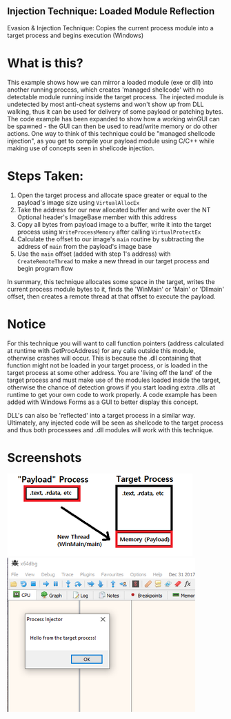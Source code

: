 ## Injection Technique: Loaded Module Reflection  
Evasion & Injection Technique: Copies the current process module into a target process and begins execution (Windows)  

# What is this?  
This example shows how we can mirror a loaded module (exe or dll) into another running process, which creates 'managed shellcode' with no detectable module running inside the target process. The injected module is undetected by most anti-cheat systems and won't show up from DLL walking, thus it can be used for delivery of some payload or patching bytes. The code example has been expanded to show how a working winGUI can be spawned - the GUI can then be used to read/write memory or do other actions. One way to think of this technique could be "managed shellcode injection", as you get to compile your payload module using C/C++ while making use of concepts seen in shellcode injection.

# Steps Taken:  
1. Open the target process and allocate space greater or equal to the payload's image size using `VirtualAllocEx`  
2. Take the address for our new allocated buffer and write over the NT Optional header's ImageBase member with this address  
3. Copy all bytes from payload image to a buffer, write it into the target process using `WriteProcessMemory` after calling `VirtualProtectEx`  
4. Calculate the offset to our image's `main` routine by subtracting the address of `main` from the payload's image base  
5. Use the `main` offset (added with step 1's address) with `CreateRemoteThread` to make a new thread in our target process and begin program flow  

In summary, this technique allocates some space in the target, writes the current process module bytes to it, finds the 'WinMain' or 'Main' or 'Dllmain' offset, then creates a remote thread at that offset to execute the payload.  

# Notice  
For this technique you will want to call function pointers (address calculated at runtime with GetProcAddress) for any calls outside this module, otherwise crashes will occur. This is because the .dll containing that function might not be loaded in your target process, or is loaded in the target process at some other address. You are 'living off the land' of the target process and must make use of the modules loaded inside the target, otherwise the chance of detection grows if you start loading extra .dlls at runtime to get your own code to work properly. A code example has been added with Windows Forms as a GUI to better display this concept.  

DLL's can also be 'reflected' into a target process in a similar way. Ultimately, any injected code will be seen as shellcode to the target process and thus both processees and .dll modules will work with this technique. 

# Screenshots  
![Screenshot](example.png)  
![Screenshot](example2.png)  
